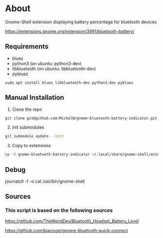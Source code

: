 # About

Gnome-Shell extension displaying battery percentage for bluetooth devices

https://extensions.gnome.org/extension/3991/bluetooth-battery/

## Requirements

* bluez
* python3 (on ubuntu: python3-dev)
* libbluetooth (on ubuntu: libbluetooth-dev)
* pybluez

```
sudo apt install bluez libbluetooth-dev python3-dev pybluez
```

## Manual Installation

1. Clone the repo
```sh
git clone git@github.com:MichalW/gnome-bluetooth-battery-indicator.git
```

2. Init submodules
```sh
git submodule update --init
```

3. Copy to extensions
```sh
cp -R gnome-bluetooth-battery-indicator ~/.local/share/gnome-shell/extensions/bluetooth-battery@michalw.github.com
```

## Debug
journalctl -f -o cat /usr/bin/gnome-shell


## Sources
### This script is based on the following sources

https://github.com/TheWeirdDev/Bluetooth_Headset_Battery_Level

https://github.com/bjarosze/gnome-bluetooth-quick-connect
